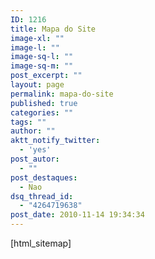 ```yaml
---
ID: 1216
title: Mapa do Site
image-xl: ""
image-l: ""
image-sq-l: ""
image-sq-m: ""
post_excerpt: ""
layout: page
permalink: mapa-do-site
published: true
categories: ""
tags: ""
author: ""
aktt_notify_twitter:
  - 'yes'
post_autor:
  - ""
post_destaques:
  - Nao
dsq_thread_id:
  - "4264719638"
post_date: 2010-11-14 19:34:34
---
```

[html_sitemap]

<!-- ddsitemapgen -->